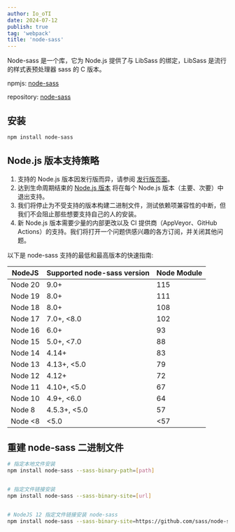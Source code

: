 ```yaml
---
author: Io_oTI
date: 2024-07-12
publish: true
tag: 'webpack'
title: 'node-sass'
---
```


Node-sass 是一个库，它为 Node.js 提供了与 LibSass 的绑定，LibSass 是流行的样式表预处理器 sass 的 C 版本。

npmjs: [node-sass](https://www.npmjs.com/package/node-sass)

repository: [node-sass](https://github.com/sass/node-sass)

## 安装

```bash
npm install node-sass
```

## Node.js 版本支持策略

1. 支持的 Node.js 版本因发行版而异，请参阅 [发行版页面](https://github.com/sass/node-sass/releases)。
2. 达到生命周期结束的 [Node.js 版本](https://github.com/nodejs/Release) 将在每个 Node.js 版本（主要、次要）中退出支持。
3. 我们将停止为不受支持的版本构建二进制文件，测试依赖项兼容性的中断，但我们不会阻止那些想要支持自己的人的安装。
4. 新 Node.js 版本需要少量的内部更改以及 CI 提供商（AppVeyor、GitHub Actions）的支持。我们将打开一个问题供感兴趣的各方订阅，并关闭其他问题。

以下是 node-sass 支持的最低和最高版本的快速指南:

| NodeJS  | Supported node-sass version | Node Module |
| ------- | --------------------------- | ----------- |
| Node 20 | 9.0+                        | 115         |
| Node 19 | 8.0+                        | 111         |
| Node 18 | 8.0+                        | 108         |
| Node 17 | 7.0+, <8.0                  | 102         |
| Node 16 | 6.0+                        | 93          |
| Node 15 | 5.0+, <7.0                  | 88          |
| Node 14 | 4.14+                       | 83          |
| Node 13 | 4.13+, <5.0                 | 79          |
| Node 12 | 4.12+                       | 72          |
| Node 11 | 4.10+, <5.0                 | 67          |
| Node 10 | 4.9+, <6.0                  | 64          |
| Node 8  | 4.5.3+, <5.0                | 57          |
| Node <8 | <5.0                        | <57         |

## 重建 node-sass 二进制文件

```bash
# 指定本地文件安装
npm install node-sass --sass-binary-path=[path]


# 指定文件链接安装
npm install node-sass --sass-binary-site=[url]


# NodeJS 12 指定文件链接安装 node-sass
npm install node-sass --sass-binary-site=https://github.com/sass/node-sass/releases/download/v4.12.0/win32-x64-72_binding.node
```
